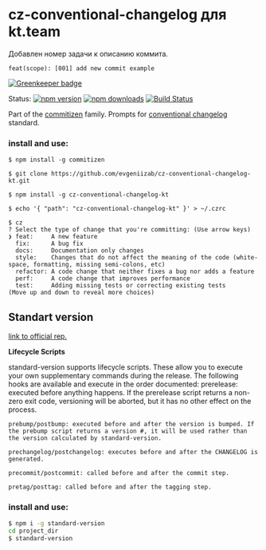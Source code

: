 # cz-conventional-changelog для kt.team
Добавлен номер задачи к описанию коммита.
```
feat(scope): [001] add new commit example
```
[![Greenkeeper badge](https://badges.greenkeeper.io/commitizen/cz-conventional-changelog.svg)](https://greenkeeper.io/)

Status:
[![npm version](https://img.shields.io/npm/v/cz-conventional-changelog.svg?style=flat-square)](https://www.npmjs.org/package/cz-conventional-changelog)
[![npm downloads](https://img.shields.io/npm/dm/cz-conventional-changelog.svg?style=flat-square)](http://npm-stat.com/charts.html?package=cz-conventional-changelog&from=2015-08-01)
[![Build Status](https://img.shields.io/travis/commitizen/cz-conventional-changelog.svg?style=flat-square)](https://travis-ci.org/commitizen/cz-conventional-changelog)

Part of the [commitizen](https://github.com/commitizen/cz-cli) family. Prompts for [conventional changelog](https://github.com/conventional-changelog/conventional-changelog) standard.

### install and use:
```
$ npm install -g commitizen

$ git clone https://github.com/evgeniizab/cz-conventional-changelog-kt.git

$ npm install -g cz-conventional-changelog-kt

$ echo '{ "path": "cz-conventional-changelog-kt" }' > ~/.czrc
```

```
$ cz
? Select the type of change that you're committing: (Use arrow keys)
❯ feat:     A new feature
  fix:      A bug fix
  docs:     Documentation only changes
  style:    Changes that do not affect the meaning of the code (white-space, formatting, missing semi-colons, etc)
  refactor: A code change that neither fixes a bug nor adds a feature
  perf:     A code change that improves performance
  test:     Adding missing tests or correcting existing tests
(Move up and down to reveal more choices)
```

## Standart version
[link to official rep.](https://github.com/conventional-changelog/standard-version)

**Lifecycle Scripts**

standard-version supports lifecycle scripts. These allow you to execute your own supplementary commands during the release. The following hooks are available and execute in the order documented:
    prerelease: executed before anything happens. If the prerelease script returns a non-zero exit code, versioning will be aborted, but it has no other effect on the process.

    prebump/postbump: executed before and after the version is bumped. If the prebump script returns a version #, it will be used rather than the version calculated by standard-version.

    prechangelog/postchangelog: executes before and after the CHANGELOG is generated.

    precommit/postcommit: called before and after the commit step.

    pretag/posttag: called before and after the tagging step.
### install and use:
```bash
$ npm i -g standard-version
cd project_dir
$ standard-version
```
